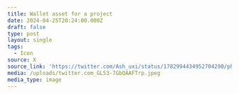 ```yaml
---
title: Wallet asset for a project
date: 2024-04-25T20:24:00.000Z
draft: false
type: post
layout: single
tags:
  - Icon
source: X
source_link: 'https://twitter.com/Ash_uxi/status/1782994434952704290/photo/1'
media: /uploads/twitter.com_GL53-7GbQAAFTrp.jpeg
media_type: image
---
```


